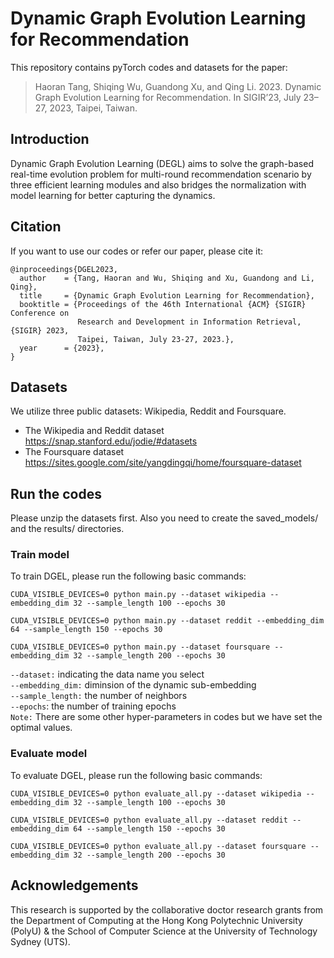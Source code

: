 # Dynamic Graph Evolution Learning for Recommendation
This repository contains pyTorch codes and datasets for the paper:
>Haoran Tang, Shiqing Wu, Guandong Xu, and Qing Li. 2023. Dynamic Graph Evolution Learning for Recommendation. In SIGIR’23, July 23–27, 2023, Taipei, Taiwan.

## Introduction
Dynamic Graph Evolution Learning (DEGL) aims to solve the graph-based real-time evolution problem for multi-round recommendation scenario by three efficient learning modules and also bridges the normalization with model learning for better capturing the dynamics.

## Citation
If you want to use our codes or refer our paper, please cite it:
```
@inproceedings{DGEL2023,
  author    = {Tang, Haoran and Wu, Shiqing and Xu, Guandong and Li, Qing},
  title     = {Dynamic Graph Evolution Learning for Recommendation},
  booktitle = {Proceedings of the 46th International {ACM} {SIGIR} Conference on
               Research and Development in Information Retrieval, {SIGIR} 2023, 
               Taipei, Taiwan, July 23-27, 2023.},
  year      = {2023},
}
```

## Datasets
We utilize three public datasets: Wikipedia, Reddit and Foursquare.
* The Wikipedia and Reddit dataset
<br> https://snap.stanford.edu/jodie/#datasets
* The Foursquare dataset
<br> https://sites.google.com/site/yangdingqi/home/foursquare-dataset

## Run the codes
Please unzip the datasets first. Also you need to create the saved_models/ and the results/ directories.
### Train model
To train DGEL, please run the following basic commands:
```
CUDA_VISIBLE_DEVICES=0 python main.py --dataset wikipedia --embedding_dim 32 --sample_length 100 --epochs 30
```
```
CUDA_VISIBLE_DEVICES=0 python main.py --dataset reddit --embedding_dim 64 --sample_length 150 --epochs 30
```
```
CUDA_VISIBLE_DEVICES=0 python main.py --dataset foursquare --embedding_dim 32 --sample_length 200 --epochs 30
```
`--dataset:` indicating the data name you select
<br>`--embedding_dim:` diminsion of the dynamic sub-embedding
<br>`--sample_length:` the number of neighbors
<br>`--epochs`: the number of training epochs
<br>`Note:` There are some other hyper-parameters in codes but we have set the optimal values.
### Evaluate model
To evaluate DGEL, please run the following basic commands:
```
CUDA_VISIBLE_DEVICES=0 python evaluate_all.py --dataset wikipedia --embedding_dim 32 --sample_length 100 --epochs 30
```
```
CUDA_VISIBLE_DEVICES=0 python evaluate_all.py --dataset reddit --embedding_dim 64 --sample_length 150 --epochs 30
```
```
CUDA_VISIBLE_DEVICES=0 python evaluate_all.py --dataset foursquare --embedding_dim 32 --sample_length 200 --epochs 30
```

## Acknowledgements
This research is supported by the collaborative doctor research grants from the Department of Computing at the Hong Kong Polytechnic University (PolyU) & the School of Computer Science at the University of Technology Sydney (UTS).
